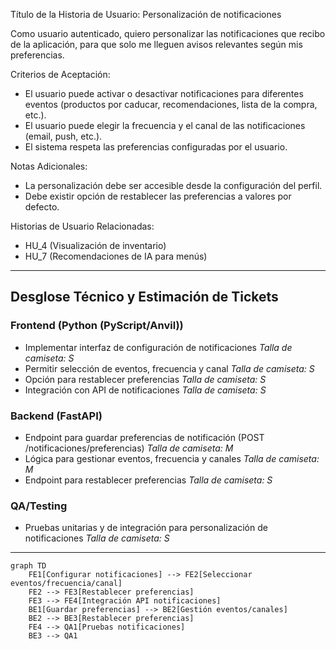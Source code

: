 Título de la Historia de Usuario:
Personalización de notificaciones

Como usuario autenticado,
quiero personalizar las notificaciones que recibo de la aplicación,
para que solo me lleguen avisos relevantes según mis preferencias.

Criterios de Aceptación:
- El usuario puede activar o desactivar notificaciones para diferentes eventos (productos por caducar, recomendaciones, lista de la compra, etc.).
- El usuario puede elegir la frecuencia y el canal de las notificaciones (email, push, etc.).
- El sistema respeta las preferencias configuradas por el usuario.

Notas Adicionales:
- La personalización debe ser accesible desde la configuración del perfil.
- Debe existir opción de restablecer las preferencias a valores por defecto.

Historias de Usuario Relacionadas:
- HU_4 (Visualización de inventario)
- HU_7 (Recomendaciones de IA para menús)

---

## Desglose Técnico y Estimación de Tickets

### Frontend (Python (PyScript/Anvil))
- Implementar interfaz de configuración de notificaciones
  _Talla de camiseta: S_
- Permitir selección de eventos, frecuencia y canal
  _Talla de camiseta: S_
- Opción para restablecer preferencias
  _Talla de camiseta: S_
- Integración con API de notificaciones
  _Talla de camiseta: S_

### Backend (FastAPI)
- Endpoint para guardar preferencias de notificación (POST /notificaciones/preferencias)
  _Talla de camiseta: M_
- Lógica para gestionar eventos, frecuencia y canales
  _Talla de camiseta: M_
- Endpoint para restablecer preferencias
  _Talla de camiseta: S_

### QA/Testing
- Pruebas unitarias y de integración para personalización de notificaciones
  _Talla de camiseta: S_

---

```mermaid
graph TD
    FE1[Configurar notificaciones] --> FE2[Seleccionar eventos/frecuencia/canal]
    FE2 --> FE3[Restablecer preferencias]
    FE3 --> FE4[Integración API notificaciones]
    BE1[Guardar preferencias] --> BE2[Gestión eventos/canales]
    BE2 --> BE3[Restablecer preferencias]
    FE4 --> QA1[Pruebas notificaciones]
    BE3 --> QA1

